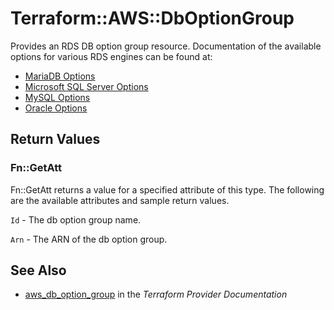 # Terraform::AWS::DbOptionGroup

Provides an RDS DB option group resource. Documentation of the available options for various RDS engines can be found at:
* [MariaDB Options](https://docs.aws.amazon.com/AmazonRDS/latest/UserGuide/Appendix.MariaDB.Options.html)
* [Microsoft SQL Server Options](https://docs.aws.amazon.com/AmazonRDS/latest/UserGuide/Appendix.SQLServer.Options.html)
* [MySQL Options](https://docs.aws.amazon.com/AmazonRDS/latest/UserGuide/Appendix.MySQL.Options.html)
* [Oracle Options](https://docs.aws.amazon.com/AmazonRDS/latest/UserGuide/Appendix.Oracle.Options.html)

## Return Values

### Fn::GetAtt

Fn::GetAtt returns a value for a specified attribute of this type. The following are the available attributes and sample return values.

`Id` - The db option group name.

`Arn` - The ARN of the db option group.

## See Also

* [aws_db_option_group](https://www.terraform.io/docs/providers/aws/r/db_option_group.html) in the _Terraform Provider Documentation_